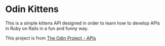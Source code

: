 # Odin Kittens

This is a simple kittens API designed in order to learn how to develop APIs in Ruby on Rails in a fun and funny way.

This project is from [The Odin Project - APIs](https://www.theodinproject.com/courses/ruby-on-rails/lessons/apis?ref=lnav)